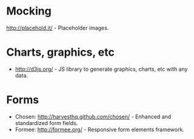 # Mocking
http://placehold.it/ - Placeholder images.

# Charts, graphics, etc
* http://d3js.org/ - JS library to generate graphics, charts, etc with any data.

# Forms
* Chosen: http://harvesthq.github.com/chosen/ - Enhanced and standardized form fields.
* Formee: http://formee.org/ - Responsive form elements framework.
